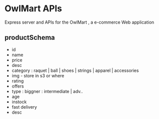 # OwlMart APIs

Express server and APIs for the OwlMart , a e-commerce Web application

## productSchema 
- id
- name
- price
- desc
- category : raquet | ball | shoes | strings | apparel | accessories
- img - store in s3 or where 
- rating
- offers
- type : biggner : intermediate  | adv..
- age
- instock 
- fast delivery 
- desc